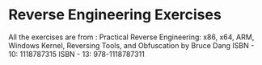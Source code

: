 # Reverse Engineering Exercises 
All the exercises are from : 
Practical Reverse Engineering: x86, x64, ARM, Windows Kernel, Reversing Tools, and Obfuscation by Bruce Dang 
ISBN - 10: 1118787315
ISBN - 13: 978-1118787311
